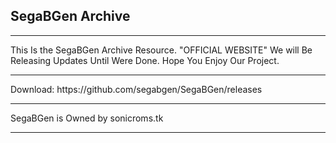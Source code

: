 ## SegaBGen Archive
<HR>
This Is the SegaBGen Archive Resource. "OFFICIAL WEBSITE"
We will Be Releasing Updates Until Were Done.
Hope You Enjoy Our Project.
<HR>
Download:
https://github.com/segabgen/SegaBGen/releases
<HR>
SegaBGen is Owned by sonicroms.tk 
<HR>
<body background="background.jpg">
<link rel="shortcut icon" href="https://raw.githubusercontent.com/segabgen/SegaBGen/master/sega_aGo_icon.ico" />

